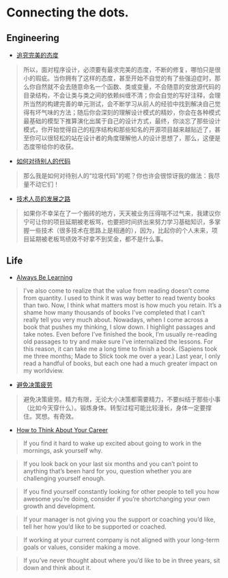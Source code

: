 # Connecting the dots.

## Engineering

- [追究完美的态度](https://hjgitbook.gitbooks.io/ios/content/01-thinking/02-how-to-improving-the-design-powers.html)

>所以，面对程序设计，必须要有最求完美的态度，不断的修复，哪怕只是很小的瑕疵。当你拥有了这样的态度，甚至开始不自觉的有了些强迫症时，那么你自然就不会去随意命名一个函数、类或变量，不会随意的安放源代码的目录结构，不会让类与类之间的依赖纠缠不清；你会自觉的写好注释，会理所当然的构建完善的单元测试，会不断学习从前人的经验中找到解决自己觉得有坏气味的方法；随后你会深刻的理解设计模式的精妙，你会在各种模式最基础的模型下推算演化出属于自己的设计方式，最终，你淡忘了那些设计模式，你开始觉得自己的程序结构和那些知名的开源项目越来越贴近了，甚至你可以很轻松的站在设计者的角度理解他人的设计思想了，那么，这便是态度带给你的收获。

- [如何对待别人的代码](http://www.yinwang.org/blog-cn/2017/05/17/practical-idealism)

>那么我是如何对待别人的“垃圾代码”的呢？你也许会很惊讶我的做法：我尽量不动它们！

- [技术人员的发展之路](http://coolshell.cn/articles/17583.html)

>如果你不幸呆在了一个搬砖的地方，天天被业务压得喘不过气来，我建议你宁可让你的项目延期被老板骂，也要把时间挤出来努力学习基础知识，多掌握一些技术（很多技术在思路上是相通的），因为，比起你的个人未来，项目延期被老板骂绩效不好拿不到奖金，都不是什么事。

## Life

- [Always Be Learning](https://medium.com/the-year-of-the-looking-glass/always-be-learning-a4ed3fe09f26)

>I’ve also come to realize that the value from reading doesn’t come from quantity. I used to think it was way better to read twenty books than two. Now, I think what matters most is how much you retain. It’s a shame how many thousands of books I’ve completed that I can’t really tell you very much about. Nowadays, when I come across a book that pushes my thinking, I slow down. I highlight passages and take notes. Even before I’ve finished the book, I’m usually re-reading old passages to try and make sure I’ve internalized the lessons. For this reason, it can take me a long time to finish a book. (Sapiens took me three months; Made to Stick took me over a year.) Last year, I only read a handful of books, but each one had a much greater impact on my worldview.

- [避免决策疲劳]()

>避免决策疲劳。精力有限，无论大小决策都需要精力，不要纠结于那些小事（比如今天穿什么）。锻炼身体。转型过程可能比较漫长，身体一定要撑住。冥想。有奇效。

- [How to Think About Your Career
](https://medium.com/the-year-of-the-looking-glass/how-to-think-about-your-career-abf5300eba08)

>If you find it hard to wake up excited about going to work in the mornings, ask yourself why.

>If you look back on your last six months and you can’t point to anything that’s been hard for you, question whether you are challenging yourself enough.

>If you find yourself constantly looking for other people to tell you how awesome you’re doing, consider if you’re shortchanging your own growth and development.

>If your manager is not giving you the support or coaching you’d like, tell her how you’d like to be supported or coached.

>If working at your current company is not aligned with your long-term goals or values, consider making a move.

>If you’ve never thought about where you’d like to be in three years, sit down and think about it.



